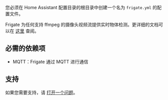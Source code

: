 您必须在 Home Assistant 配置目录的根目录中创建一个名为 `frigate.yml` 的配置文件。

Frigate 为任何支持 ffmpeg 的摄像头视频流提供实时物体检测。更详细的文档可以在 [这里](https://docs.frigate.video) 查阅。

## 必需的依赖项

- MQTT：Frigate 通过 MQTT 进行通信

## 支持

如果您需要支持，请 [打开一个问题](https://github.com/blakeblackshear/frigate/issues/new/choose)。